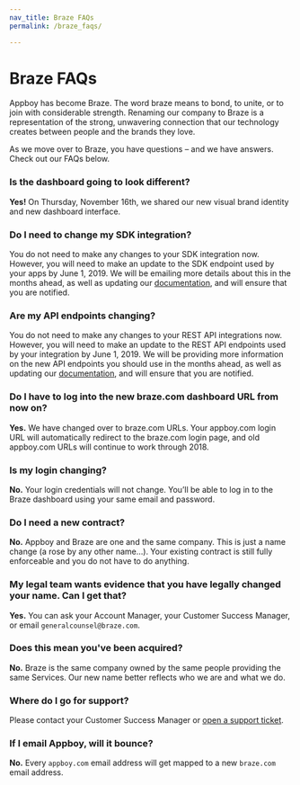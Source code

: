 ```yaml
---
nav_title: Braze FAQs
permalink: /braze_faqs/

---
```


# Braze FAQs

Appboy has become Braze. The word braze means to bond, to unite, or to join with considerable strength. Renaming our company to Braze is a representation of the strong, unwavering connection that our technology creates between people and the brands they love.

As we move over to Braze, you have questions – and we have answers. Check out our FAQs below.

### Is the dashboard going to look different?
**Yes!** On Thursday, November 16th, we shared our new visual brand identity and new dashboard interface.

### Do I need to change my SDK integration?
You do not need to make any changes to your SDK integration now. However, you will need to make an update to the SDK endpoint used by your apps by June 1, 2019. We will be emailing more details about this in the months ahead, as well as updating our [documentation][1], and will ensure that you are notified.

### Are my API endpoints changing?
You do not need to make any changes to your REST API integrations now. However, you will need to make an update to the REST API endpoints used by your integration by June 1, 2019. We will be providing more information on the new API endpoints you should use in the months ahead, as well as updating our [documentation][1], and will ensure that you are notified.

### Do I have to log into the new braze.com dashboard URL from now on?
**Yes.** We have changed over to braze.com URLs. Your appboy.com login URL will automatically redirect to the braze.com login page, and old appboy.com URLs will continue to work through 2018.

### Is my login changing?
**No.** Your login credentials will not change. You’ll be able to log in to the Braze dashboard using your same email and password.

### Do I need a new contract?
**No.** Appboy and Braze are one and the same company. This is just a name change (a rose by any other name…). Your existing contract is still fully enforceable and you do not have to do anything.

### My legal team wants evidence that you have legally changed your name. Can I get that?
**Yes.** You can ask your Account Manager, your Customer Success Manager, or email `generalcounsel@braze.com`.

### Does this mean you've been acquired?
**No.** Braze is the same company owned by the same people providing the same Services.  Our new name better reflects who we are and what we do.

### Where do I go for support?
Please contact your Customer Success Manager or [open a support ticket][support].

### If I email Appboy, will it bounce?
**No.** Every `appboy.com` email address will get mapped to a new `braze.com` email address.

[1]: {{site.baseurl}}/developer_guide/platform_wide/platform_features/
[support]: {{site.baseurl}}/support_contact/
